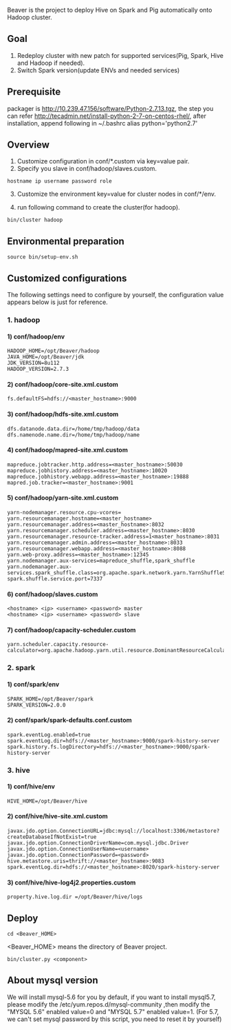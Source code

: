 Beaver is the project to deploy Hive on Spark and Pig automatically onto Hadoop cluster.

## Goal
1. Redeploy cluster with new patch for supported services(Pig, Spark, Hive and Hadoop if needed). 
2. Switch Spark version(update ENVs and needed services)

## Prerequisite
packager is http://10.239.47.156/software/Python-2.7.13.tgz, the step you can refer http://tecadmin.net/install-python-2-7-on-centos-rhel/, after installation, append following in ~/.bashrc
alias python='python2.7'

## Overview
1. Customize configuration in conf/*.custom via key=value pair.
2. Specify you slave in conf/hadoop/slaves.custom.

```
hostname ip username password role
```

3. Customize the environment key=value for cluster nodes in conf/*/env.

4. run following command to create the cluster(for hadoop).

```
bin/cluster hadoop
```

## Environmental preparation
```
source bin/setup-env.sh
```

## Customized configurations
The following settings need to configure by yourself, the configuration value appears below is just for reference.
### 1. hadoop
#### 1) conf/hadoop/env
```
HADOOP_HOME=/opt/Beaver/hadoop
JAVA_HOME=/opt/Beaver/jdk
JDK_VERSION=8u112
HADOOP_VERSION=2.7.3
```
#### 2) conf/hadoop/core-site.xml.custom
```
fs.defaultFS=hdfs://<master_hostname>:9000
```
#### 3) conf/hadoop/hdfs-site.xml.custom
```
dfs.datanode.data.dir=/home/tmp/hadoop/data
dfs.namenode.name.dir=/home/tmp/hadoop/name
```
#### 4) conf/hadoop/mapred-site.xml.custom
```
mapreduce.jobtracker.http.address=<master_hostname>:50030
mapreduce.jobhistory.address=<master_hostname>:10020
mapreduce.jobhistory.webapp.address=<master_hostname>:19888
mapred.job.tracker=<master_hostname>:9001
```
#### 5) conf/hadoop/yarn-site.xml.custom
```
yarn-nodemanager.resource.cpu-vcores=
yarn.resourcemanager.hostname=<master_hostname>
yarn.resourcemanager.address=<master_hostname>:8032
yarn.resourcemanager.scheduler.address=<master_hostname>:8030
yarn.resourcemanager.resource-tracker.address=1<master_hostname>:8031
yarn.resourcemanager.admin.address=<master_hostname>:8033
yarn.resourcemanager.webapp.address=<master_hostname>:8088
yarn.web-proxy.address=<master_hostname>:12345
yarn.nodemanager.aux-services=mapreduce_shuffle,spark_shuffle
yarn.nodemanager.aux-services.spark_shuffle.class=org.apache.spark.network.yarn.YarnShuffleService
spark.shuffle.service.port=7337
```
#### 6) conf/hadoop/slaves.custom
```
<hostname> <ip> <username> <password> master
<hostname> <ip> <username> <password> slave
```
#### 7) conf/hadoop/capacity-scheduler.custom
```
yarn.scheduler.capacity.resource-calculator=org.apache.hadoop.yarn.util.resource.DominantResourceCalculator
```
### 2. spark
#### 1) conf/spark/env
```
SPARK_HOME=/opt/Beaver/spark
SPARK_VERSION=2.0.0
```
#### 2) conf/spark/spark-defaults.conf.custom
```
spark.eventLog.enabled=true
spark.eventLog.dir=hdfs://<master_hostname>:9000/spark-history-server
spark.history.fs.logDirectory=hdfs://<master_hostname>:9000/spark-history-server
```
### 3. hive
#### 1) conf/hive/env
```
HIVE_HOME=/opt/Beaver/hive
```
#### 2) conf/hive/hive-site.xml.custom
```
javax.jdo.option.ConnectionURL=jdbc:mysql://localhost:3306/metastore?createDatabaseIfNotExist=true
javax.jdo.option.ConnectionDriverName=com.mysql.jdbc.Driver
javax.jdo.option.ConnectionUserName=<username>
javax.jdo.option.ConnectionPassword=<password>
hive.metastore.uris=thrift://<master_hostname>:9083
spark.eventLog.dir=hdfs://<master_hostname>:8020/spark-history-server
```
#### 3) conf/hive/hive-log4j2.properties.custom
```
property.hive.log.dir =/opt/Beaver/hive/logs
```
## Deploy
```
cd <Beaver_HOME>
```
<Beaver_HOME> means the directory of Beaver project.
```
bin/cluster.py <component>
```

## About mysql version
We will install mysql-5.6 for you by default, if you want to install mysql5.7, please modify the /etc/yum.repos.d/mysql-community
,then modify the "MYSQL 5.6"  enabled value=0 and "MYSQL 5.7" enabled value=1. (For 5.7, we can't set mysql password by this script, you
need to reset it by yourself)
